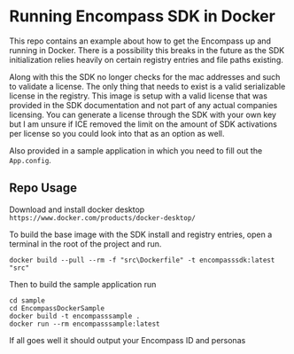 # Running Encompass SDK in Docker

This repo contains an example about how to get the Encompass up and running in Docker. There is a possibility this breaks in the future as the SDK initialization relies heavily on certain registry entries and file paths existing. 

Along with this the SDK no longer checks for the mac addresses and such to validate a license. The only thing that needs to exist is a valid serializable license in the registry. This image is setup with a valid license that was provided in the SDK documentation and not part of any actual companies licensing. You can generate a license through the SDK with your own key but I am unsure if ICE removed the limit on the amount of SDK activations per license so you could look into that as an option as well.

Also provided in a sample application in which you need to fill out the `App.config`.

## Repo Usage

Download and install docker desktop `https://www.docker.com/products/docker-desktop/`

To build the base image with the SDK install and registry entries, open a terminal in the root of the project and run. 

```
docker build --pull --rm -f "src\Dockerfile" -t encompasssdk:latest "src"
```
Then to build the sample application run


```
cd sample
cd EncompassDockerSample
docker build -t encompasssample .
docker run --rm encompasssample:latest
```

If all goes well it should output your Encompass ID and personas